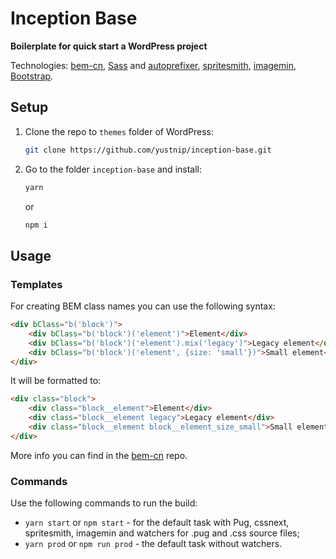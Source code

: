 # Inception Base
**Boilerplate for quick start a WordPress project**

Technologies: [bem-cn](https://github.com/albburtsev/bem-cn), [Sass](http://sass-lang.com/) and [autoprefixer](https://github.com/postcss/autoprefixer), [spritesmith](https://github.com/Ensighten/spritesmith), [imagemin](https://github.com/imagemin/imagemin), [Bootstrap](http://getbootstrap.com/).

## Setup
1. Clone the repo to `themes` folder of WordPress:
    ```sh
    git clone https://github.com/yustnip/inception-base.git
    ```

2. Go to the folder `inception-base` and install:
    ```sh
    yarn
    ```

    or

    ```sh
    npm i
    ```

## Usage

### Templates
For creating BEM class names you can use the following syntax:

```html
<div bClass="b('block')">
    <div bClass="b('block')('element')">Element</div>
    <div bClass="b('block')('element').mix('legacy')">Legacy element</div>
    <div bClass="b('block')('element', {size: 'small'})">Small element</div>
</div>
```

It will be formatted to:

```html
<div class="block">
    <div class="block__element">Element</div>
    <div class="block__element legacy">Legacy element</div>
    <div class="block__element block__element_size_small">Small element</div>
</div>
```
More info you can find in the [bem-cn](https://github.com/albburtsev/bem-cn) repo.

### Commands
Use the following commands to run the build:

* `yarn start` or `npm start` - for the default task with Pug, cssnext, spritesmith, imagemin and watchers for .pug and .css source files;
* `yarn prod` or `npm run prod` - the default task without watchers.